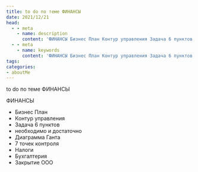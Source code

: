 ```yaml
---
title: to do по теме ФИНАНСЫ
date: 2021/12/21
head:
  - - meta
    - name: description
      content: 'ФИНАНСЫ Бизнес План Контур управления Задача 6 пунктов необходимо и достаточно Диаграмма Ганта 7 точек контроля Налоги Бухгалтерия Закрытие ООО'
  - - meta
    - name: keywords 
      content: 'ФИНАНСЫ Бизнес План Контур управления Задача 6 пунктов необходимо и достаточно Диаграмма Ганта 7 точек контроля Налоги Бухгалтерия Закрытие ООО'
tags:
categories:
- aboutMe
---
```


to do по теме ФИНАНСЫ


ФИНАНСЫ
- Бизнес План
- Контур управления
- Задача 6 пунктов
- необходимо и достаточно
- Диаграмма Ганта
- 7 точек контроля
- Налоги
- Бухгалтерия
- Закрытие ООО
